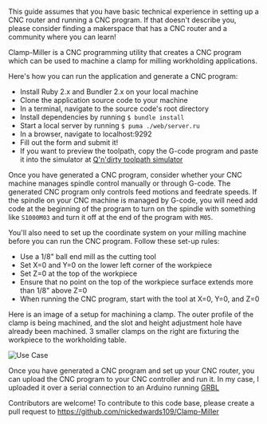This guide assumes that you have basic technical experience in setting up a CNC router and running a CNC program. If that doesn't describe you, please consider finding a makerspace that has a CNC router and a community where you can learn!

Clamp-Miller is a CNC programming utility that creates a CNC program which can be used to machine a clamp for milling workholding applications.

Here's how you can run the application and generate a CNC program:
  - Install Ruby 2.x and Bundler 2.x on your local machine
  - Clone the application source code to your machine
  - In a terminal, navigate to the source code's root directory
  - Install dependencies by running `$ bundle install`
  - Start a local server by running `$ puma ./web/server.ru`
  - In a browser, navigate to localhost:9292
  - Fill out the form and submit it!
  - If you want to preview the toolpath, copy the G-code program and paste it into the simulator at [Q'n'dirty toolpath simulator](https://nraynaud.github.io/webgcode/)

Once you have generated a CNC program, consider whether your CNC machine manages spindle control manually or through G-code. The generated CNC program only controls feed motions and feedrate speeds. If the spindle on your CNC machine is managed by G-code, you will need add code at the beginning of the program to turn on the spindle with something like `S1000M03` and turn it off at the end of the program with `M05`.

You'll also need to set up the coordinate system on your milling machine before you can run the CNC program. Follow these set-up rules:
  - Use a 1/8" ball end mill as the cutting tool
  - Set X=0 and Y=0 on the lower left corner of the workpiece
  - Set Z=0 at the top of the workpiece
  - Ensure that no point on the top of the workpiece surface extends more than 1/8" above Z=0
  - When running the CNC program, start with the tool at X=0, Y=0, and Z=0

Here is an image of a setup for machining a clamp. The outer profile of the clamp is being machined, and the slot and height adjustment hole have already been machined. 3 smaller clamps on the right are fixturing the workpiece to the workholding table.

![Use Case](/img/Use-Case.png)

Once you have generated a CNC program and set up your CNC router, you can upload the CNC program to your CNC controller and run it. In my case, I uploaded it over a serial connection to an Arduino running [GRBL](https://github.com/grbl/grbl)

Contributors are welcome! To contribute to this code base, please create a pull request to https://github.com/nickedwards109/Clamp-Miller
